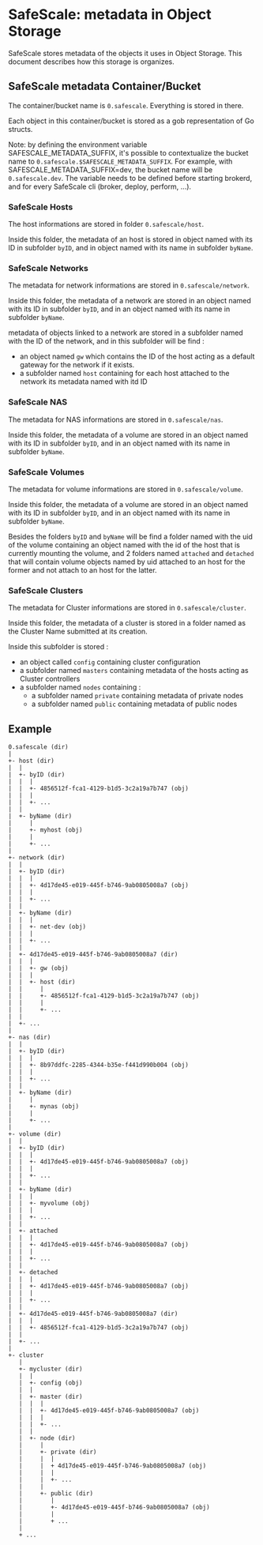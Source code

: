 # SafeScale: metadata in Object Storage

SafeScale stores metadata of the objects it uses in Object Storage. This document describes how this storage is organizes.

## SafeScale metadata Container/Bucket

The container/bucket name is ``0.safescale``. Everything is stored in there.

Each object in this container/bucket is stored as a gob representation of Go structs.

Note: by defining the environment variable SAFESCALE_METADATA_SUFFIX, it's possible to contextualize
the bucket name to ``0.safescale.$SAFESCALE_METADATA_SUFFIX``.
For example, with SAFESCALE_METADATA_SUFFIX=dev, the bucket name will be ``0.safescale.dev``.
The variable needs to be defined before starting brokerd, and for every SafeScale cli (broker, deploy, perform, ...).

### SafeScale Hosts

The host informations are stored in folder ``0.safescale/host``.

Inside this folder, the metadata of an host is stored in object named with its ID in subfolder ``byID``,
and in object named with its name in subfolder ``byName``.

### SafeScale Networks

The metadata for network informations are stored in ``0.safescale/network``.

Inside this folder, the metadata of a network are stored in an object named with its ID in subfolder ``byID``,
and in an object named with its name in subfolder ``byName``.

metadata of objects linked to a network are stored in a subfolder named with the ID of the network, and in this subfolder will be find :

* an object named ``gw`` which contains the ID of the host acting as a default gateway for the network if it exists.
* a subfolder named ``host`` containing for each host attached to the network its metadata named with itd ID

### SafeScale NAS

The metadata for NAS informations are stored in ``0.safescale/nas``.

Inside this folder, the metadata of a volume are stored in an object named with its ID in subfolder ``byID``,
and in an object named with its name in subfolder ``byName``.

### SafeScale Volumes

The metadata for volume informations are stored in ``0.safescale/volume``.

Inside this folder, the metadata of a volume are stored in an object named with its ID in subfolder ``byID``,
and in an object named with its name in subfolder ``byName``.

Besides the folders ``byID`` and ``byName`` will be find a folder named with the uid of the volume containing an object named with the id of the host that is currently mounting the volume, and 2 folders named ``attached`` and ``detached`` that will contain volume objects named by uid attached to an host for the former and not attach to an host for the latter.

### SafeScale Clusters

The metadata for Cluster informations are stored in ``0.safescale/cluster``.

Inside this folder, the metadata of a cluster is stored in a folder named as the Cluster Name submitted at its creation.

Inside this subfolder is stored :

* an object called `config` containing cluster configuration
* a subfolder named `masters` containing metadata of the hosts acting as Cluster controllers
* a subfolder named `nodes` containing :
  * a subfolder named `private` containing metadata of private nodes
  * a subfolder named `public` containing metadata of public nodes

## Example

```shell
0.safescale (dir)
|
+- host (dir)
|  |
|  +- byID (dir)
|  |  |
|  |  +- 4856512f-fca1-4129-b1d5-3c2a19a7b747 (obj)
|  |  |
|  |  +- ...
|  |
|  +- byName (dir)
|     |
|     +- myhost (obj)
|     |
|     +- ...
|
+- network (dir)
|  |
|  +- byID (dir)
|  |  |
|  |  +- 4d17de45-e019-445f-b746-9ab0805008a7 (obj)
|  |  |
|  |  +- ...
|  |
|  +- byName (dir)
|  |  |
|  |  +- net-dev (obj)
|  |  |
|  |  +- ...
|  |
|  +- 4d17de45-e019-445f-b746-9ab0805008a7 (dir)
|  |  |
|  |  +- gw (obj)
|  |  |
|  |  +- host (dir)
|  |     |
|  |     +- 4856512f-fca1-4129-b1d5-3c2a19a7b747 (obj)
|  |     |
|  |     +- ...
|  |
|  +- ...
|
+- nas (dir)
|  |
|  +- byID (dir)
|  |  |
|  |  +- 8b97ddfc-2285-4344-b35e-f441d990b004 (obj)
|  |  |
|  |  +- ...
|  |
|  +- byName (dir)
|     |
|     +- mynas (obj)
|     |
|     +- ...
|
+- volume (dir)
|  |
|  +- byID (dir)
|  |  |
|  |  +- 4d17de45-e019-445f-b746-9ab0805008a7 (obj)
|  |  |
|  |  +- ...
|  |
|  +- byName (dir)
|  |  |
|  |  +- myvolume (obj)
|  |  |
|  |  +- ...
|  |
|  +- attached
|  |  |
|  |  +- 4d17de45-e019-445f-b746-9ab0805008a7 (obj)
|  |  |
|  |  +- ...
|  |
|  +- detached
|  |  |
|  |  +- 4d17de45-e019-445f-b746-9ab0805008a7 (obj)
|  |  |
|  |  +- ...
|  |
|  +- 4d17de45-e019-445f-b746-9ab0805008a7 (dir)
|  |  |
|  |  +- 4856512f-fca1-4129-b1d5-3c2a19a7b747 (obj)
|  |
|  +- ...
|
+- cluster
   |
   +- mycluster (dir)
   |  |
   |  +- config (obj)
   |  |
   |  +- master (dir)
   |  |  |
   |  |  +- 4d17de45-e019-445f-b746-9ab0805008a7 (obj)
   |  |  |
   |  |  +- ...
   |  |
   |  +- node (dir)
   |     |
   |     +- private (dir)
   |     |  |
   |     |  + 4d17de45-e019-445f-b746-9ab0805008a7 (obj)
   |     |  |
   |     |  +- ...
   |     |
   |     +- public (dir)
   |        |
   |        +- 4d17de45-e019-445f-b746-9ab0805008a7 (obj)
   |        |
   |        + ...
   |
   + ...
   ```